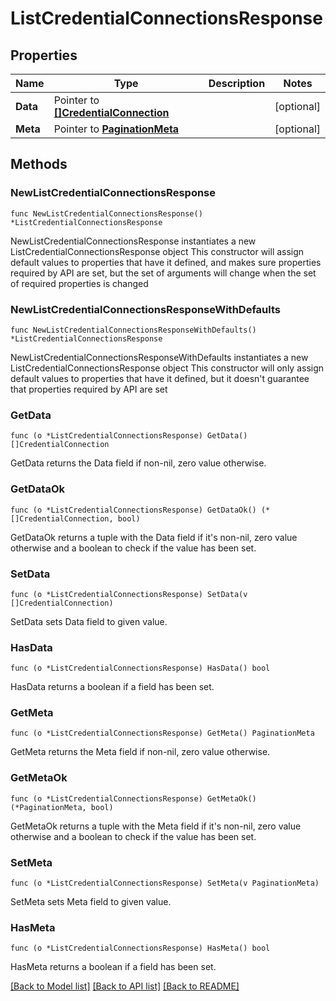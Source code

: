 # ListCredentialConnectionsResponse

## Properties

Name | Type | Description | Notes
------------ | ------------- | ------------- | -------------
**Data** | Pointer to [**[]CredentialConnection**](CredentialConnection.md) |  | [optional] 
**Meta** | Pointer to [**PaginationMeta**](PaginationMeta.md) |  | [optional] 

## Methods

### NewListCredentialConnectionsResponse

`func NewListCredentialConnectionsResponse() *ListCredentialConnectionsResponse`

NewListCredentialConnectionsResponse instantiates a new ListCredentialConnectionsResponse object
This constructor will assign default values to properties that have it defined,
and makes sure properties required by API are set, but the set of arguments
will change when the set of required properties is changed

### NewListCredentialConnectionsResponseWithDefaults

`func NewListCredentialConnectionsResponseWithDefaults() *ListCredentialConnectionsResponse`

NewListCredentialConnectionsResponseWithDefaults instantiates a new ListCredentialConnectionsResponse object
This constructor will only assign default values to properties that have it defined,
but it doesn't guarantee that properties required by API are set

### GetData

`func (o *ListCredentialConnectionsResponse) GetData() []CredentialConnection`

GetData returns the Data field if non-nil, zero value otherwise.

### GetDataOk

`func (o *ListCredentialConnectionsResponse) GetDataOk() (*[]CredentialConnection, bool)`

GetDataOk returns a tuple with the Data field if it's non-nil, zero value otherwise
and a boolean to check if the value has been set.

### SetData

`func (o *ListCredentialConnectionsResponse) SetData(v []CredentialConnection)`

SetData sets Data field to given value.

### HasData

`func (o *ListCredentialConnectionsResponse) HasData() bool`

HasData returns a boolean if a field has been set.

### GetMeta

`func (o *ListCredentialConnectionsResponse) GetMeta() PaginationMeta`

GetMeta returns the Meta field if non-nil, zero value otherwise.

### GetMetaOk

`func (o *ListCredentialConnectionsResponse) GetMetaOk() (*PaginationMeta, bool)`

GetMetaOk returns a tuple with the Meta field if it's non-nil, zero value otherwise
and a boolean to check if the value has been set.

### SetMeta

`func (o *ListCredentialConnectionsResponse) SetMeta(v PaginationMeta)`

SetMeta sets Meta field to given value.

### HasMeta

`func (o *ListCredentialConnectionsResponse) HasMeta() bool`

HasMeta returns a boolean if a field has been set.


[[Back to Model list]](../README.md#documentation-for-models) [[Back to API list]](../README.md#documentation-for-api-endpoints) [[Back to README]](../README.md)


